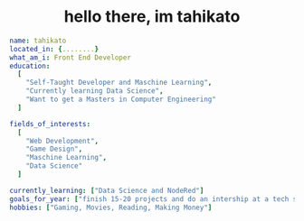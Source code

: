 <link rel="stylesheet" href="stylesheets/main.css">
<h1 align="center">hello there, im tahikato</h1>

```yaml
name: tahikato
located_in: {........}
what_am_i: Front End Developer
education:
  [
    "Self-Taught Developer and Maschine Learning",
    "Currently learning Data Science",
    "Want to get a Masters in Computer Engineering"
  ]

fields_of_interests:
  [
    "Web Development",
    "Game Design",
    "Maschine Learning",
    "Data Science"
  ]

currently_learning: ["Data Science and NodeRed"]
goals_for_year: ["finish 15-20 projects and do an intership at a tech startup"]
hobbies: ["Gaming, Movies, Reading, Making Money"]
```

<!---
tahikato/tahikato is a ✨ special ✨ repository because its `README.md` (this file) appears on your GitHub profile.
You can click the Preview link to take a look at your changes.
--->
